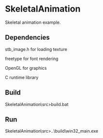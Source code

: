 # SkeletalAnimation
Skeletal animation example.

## Dependencies
stb_image.h for loading texture

freetype for font rendering

OpenGL for graphics

C runtime library

## Build
SkeletalAnimation\src>build.bat

## Run
SkeletalAnimation\src>..\build\win32_main.exe
